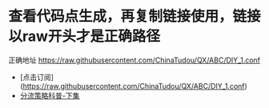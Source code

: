 # 查看代码点生成，再复制链接使用，链接以raw开头才是正确路径

正确地址
https://raw.githubusercontent.com/ChinaTudou/QX/ABC/DIY_1.conf

* [点击订阅] (https://raw.githubusercontent.com/ChinaTudou/QX/ABC/DIY_1.conf)
* [分流策略科普-下集](https://we.be/fd6gRfxwrF4)
